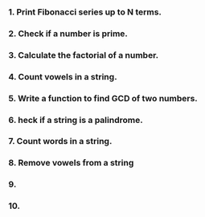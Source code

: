 ### 1. Print Fibonacci series up to N terms.
### 2. Check if a number is prime.

### 3. Calculate the factorial of a number.
### 4. Count vowels in a string.

### 5. Write a function to find GCD of two numbers.

### 6. heck if a string is a palindrome.

### 7. Count words in a string.

### 8. Remove vowels from a string
### 9.
### 10.
